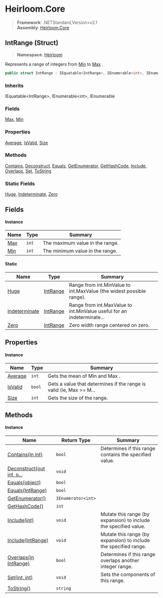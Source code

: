 # Heirloom.Core

> **Framework**: .NETStandard,Version=v2.1  
> **Assembly**: [Heirloom.Core][0]

## IntRange (Struct)

> **Namespace**: [Heirloom][0]

Represents a range of integers from [Min][1] to [Max][2] .

```cs
public struct IntRange : IEquatable<IntRange>, IEnumerable<int>, IEnumerable
```

### Inherits

IEquatable\<IntRange>, IEnumerable\<int>, IEnumerable

### Fields

[Max][2], [Min][1]

### Properties

[Average][3], [IsValid][4], [Size][5]

### Methods

[Contains][6], [Deconstruct][7], [Equals][8], [GetEnumerator][9], [GetHashCode][10], [Include][11], [Overlaps][12], [Set][13], [ToString][14]

### Static Fields

[Huge][15], [Indeterminate][16], [Zero][17]

## Fields

#### Instance

| Name     | Type  | Summary                         |
|----------|-------|---------------------------------|
| [Max][2] | `int` | The maximum value in the range. |
| [Min][1] | `int` | The minimum value in the range. |

#### Static

| Name                | Type           | Summary                                                                |
|---------------------|----------------|------------------------------------------------------------------------|
| [Huge][15]          | [IntRange][18] | Range from int.MinValue to int.MaxValue (the widest possible range).   |
| [Indeterminate][16] | [IntRange][18] | Range from int.MaxValue to int.MinValue useful for an indeterminate... |
| [Zero][17]          | [IntRange][18] | Zero width range centered on zero.                                     |

## Properties

#### Instance

| Name         | Type   | Summary                                                                |
|--------------|--------|------------------------------------------------------------------------|
| [Average][3] | `int`  | Gets the mean of Min and Max .                                         |
| [IsValid][4] | `bool` | Gets a value that determines if the range is valid (ie, Max &gt;= M... |
| [Size][5]    | `int`  | Gets the size of the range.                                            |

## Methods

#### Instance

| Name                           | Return Type        | Summary                                                          |
|--------------------------------|--------------------|------------------------------------------------------------------|
| [Contains(in int)][6]          | `bool`             | Determines if this range contains the specified value.           |
| [Deconstruct(out int, o...][7] | `void`             |                                                                  |
| [Equals(object)][8]            | `bool`             |                                                                  |
| [Equals(IntRange)][8]          | `bool`             |                                                                  |
| [GetEnumerator()][9]           | `IEnumerator<int>` |                                                                  |
| [GetHashCode()][10]            | `int`              |                                                                  |
| [Include(int)][11]             | `void`             | Mutate this range (by expansion) to include the specified value. |
| [Include(IntRange)][11]        | `void`             | Mutate this range (by expansion) to include the specified range. |
| [Overlaps(in IntRange)][12]    | `bool`             | Determines if this range overlaps another integer range.         |
| [Set(int, int)][13]            | `void`             | Sets the components of this range.                               |
| [ToString()][14]               | `string`           |                                                                  |

[0]: ../../Heirloom.Core.md
[1]: IntRange/Min.md
[2]: IntRange/Max.md
[3]: IntRange/Average.md
[4]: IntRange/IsValid.md
[5]: IntRange/Size.md
[6]: IntRange/Contains.md
[7]: IntRange/Deconstruct.md
[8]: IntRange/Equals.md
[9]: IntRange/GetEnumerator.md
[10]: IntRange/GetHashCode.md
[11]: IntRange/Include.md
[12]: IntRange/Overlaps.md
[13]: IntRange/Set.md
[14]: IntRange/ToString.md
[15]: IntRange/Huge.md
[16]: IntRange/Indeterminate.md
[17]: IntRange/Zero.md
[18]: IntRange.md
